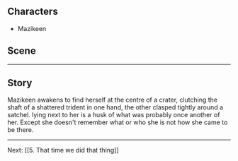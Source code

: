 ## Characters
- Mazikeen

## Scene

---

## Story

Mazikeen awakens to find herself at the centre of a crater, clutching the shaft of a shattered trident in one hand, the other clasped tightly around a satchel. lying next to her is a husk of what was probably once another of her. Except she doesn't remember what or who she is not how she came to be there.

---
Next: [[5. That time we did that thing]]